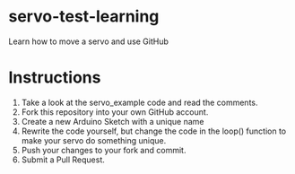 # servo-test-learning
Learn how to move a servo and use GitHub

# Instructions
1. Take a look at the servo_example code and read the comments.
2. Fork this repository into your own GitHub account.
3. Create a new Arduino Sketch with a unique name
4. Rewrite the code yourself, but change the code in the loop() function to make your servo do something unique.
5. Push your changes to your fork and commit.
6. Submit a Pull Request.
